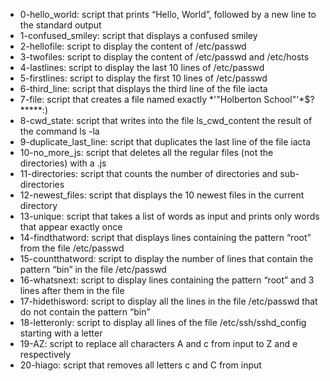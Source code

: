 - 0-hello_world: script that prints “Hello, World”, followed by a new line to the standard output
- 1-confused_smiley: script that displays a confused smiley
- 2-hellofile: script to display the content of /etc/passwd
- 3-twofiles: script to display the content of /etc/passwd and /etc/hosts
- 4-lastlines: script to display the last 10 lines of /etc/passwd
- 5-firstlines: script to display the first 10 lines of /etc/passwd
- 6-third_line: script that displays the third line of the file iacta
- 7-file: script that creates a file named exactly *\'"Holberton School"'\*$?*****:)
- 8-cwd_state: script that writes into the file ls_cwd_content the result of the command ls -la
- 9-duplicate_last_line: script that duplicates the last line of the file iacta
- 10-no_more_js: script that deletes all the regular files (not the directories) with a .js
- 11-directories: script that counts the number of directories and sub-directories
- 12-newest_files: script that displays the 10 newest files in the current directory
- 13-unique: script that takes a list of words as input and prints only words that appear exactly once
- 14-findthatword: script that displays lines containing the pattern “root” from the file /etc/passwd
- 15-countthatword: script to display the number of lines that contain the pattern “bin” in the file /etc/passwd
- 16-whatsnext: script to display lines containing the pattern “root” and 3 lines after them in the file
- 17-hidethisword: script to display all the lines in the file /etc/passwd that do not contain the pattern “bin”
- 18-letteronly: script to display all lines of the file /etc/ssh/sshd_config starting with a letter
- 19-AZ: script to replace all characters A and c from input to Z and e respectively
- 20-hiago: script that removes all letters c and C from input
